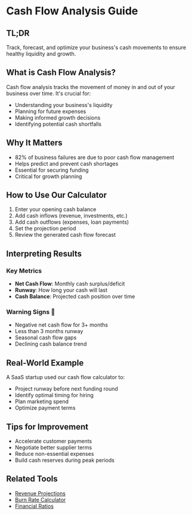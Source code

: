 # Cash Flow Analysis Guide

## TL;DR
Track, forecast, and optimize your business's cash movements to ensure healthy liquidity and growth.

## What is Cash Flow Analysis?
Cash flow analysis tracks the movement of money in and out of your business over time. It's crucial for:
- Understanding your business's liquidity
- Planning for future expenses
- Making informed growth decisions
- Identifying potential cash shortfalls

## Why It Matters
- 82% of business failures are due to poor cash flow management
- Helps predict and prevent cash shortages
- Essential for securing funding
- Critical for growth planning

## How to Use Our Calculator
1. Enter your opening cash balance
2. Add cash inflows (revenue, investments, etc.)
3. Add cash outflows (expenses, loan payments)
4. Set the projection period
5. Review the generated cash flow forecast

## Interpreting Results

### Key Metrics
- **Net Cash Flow**: Monthly cash surplus/deficit
- **Runway**: How long your cash will last
- **Cash Balance**: Projected cash position over time

### Warning Signs 🚩
- Negative net cash flow for 3+ months
- Less than 3 months runway
- Seasonal cash flow gaps
- Declining cash balance trend

## Real-World Example
A SaaS startup used our cash flow calculator to:
- Project runway before next funding round
- Identify optimal timing for hiring
- Plan marketing spend
- Optimize payment terms

## Tips for Improvement
- Accelerate customer payments
- Negotiate better supplier terms
- Reduce non-essential expenses
- Build cash reserves during peak periods

## Related Tools
- [Revenue Projections](/calculators/revenue-projection)
- [Burn Rate Calculator](/calculators/burn-rate)
- [Financial Ratios](/calculators/financial-ratios)
